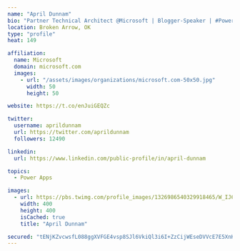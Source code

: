 ```yaml
---
name: "April Dunnam"
bio: "Partner Technical Architect @Microsoft | Blogger-Speaker | #PowerApps, #PowerAutomate, #Office365, #SharePoint | #WIT | #Karaoke Queen"
location: Broken Arrow, OK
type: "profile"
heat: 149

affiliation:
  name: Microsoft
  domain: microsoft.com
  images:
    - url: "/assets/images/organizations/microsoft.com-50x50.jpg"
      width: 50
      height: 50

website: https://t.co/enJuiGEQZc

twitter:
  username: aprildunnam
  url: https://twitter.com/aprildunnam
  followers: 12490

linkedin:
  url: https://www.linkedin.com/public-profile/in/april-dunnam

topics:
  - Power Apps

images:
  - url: https://pbs.twimg.com/profile_images/1326986540329918465/W_IJ6Ih2_400x400.jpg
    width: 400
    height: 400
    isCached: true
    title: "April Dunnam"

secured: "tENjKZvcwsfL088ggXVFGE4vsp8SJl6VkiQl3i6I+ZzCijWEseDVVcE7E5XnKhia12WgfKA5xnHvPfSZdZRHWmTRo7PGmiGdgSqoytj010vbq69Cpvs8K94BKaO4ZlqUdlC4A2gKgIFGlMZhxPtNiH9ORu+v50sZD2KVK4vqEqwvS3L5VoUJBeZQ/hV4augz8g4frv0K89I6sBeOW1Y0lBllISbdCdIUxOCgE2qdqAfgpwdZoAdIbpMRF0+t+pjpIWWnvnNKnRGMho18iDmDZOlT5f3MY6s0Ty6tAoSBYkf1KxD0FFGiiWc0Sx5iP93AMpsgtRLsLKJMdjl5ql/KYk/hkw/pRfGWlFCE3L4QP0LCM7QP+qfvB1LCjhJHYZ3OZr3RNzmcQVDVXqZzvYmx07/XdCdJkvW9GMWfXJbJRYs=;aI2oiOP8BpC/fTHK0hnIrA=="
---
```


